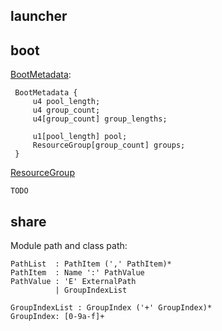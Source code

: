 ## launcher

## boot

[BootMetadata](boot/src/main/java/org/glavo/japp/boot/JAppBootMetadata.java):

```
 BootMetadata {
     u4 pool_length;
     u4 group_count;
     u4[group_count] group_lengths;
 
     u1[pool_length] pool;
     ResourceGroup[group_count] groups;
 }
```

[ResourceGroup](boot/src/main/java/org/glavo/japp/boot/JAppResourceGroup.java)

```
TODO
```

## share

Module path and class path:

```
PathList  : PathItem (',' PathItem)*
PathItem  : Name ':' PathValue
PathValue : 'E' ExternalPath 
          | GroupIndexList

GroupIndexList : GroupIndex ('+' GroupIndex)*
GroupIndex: [0-9a-f]+ 
```
